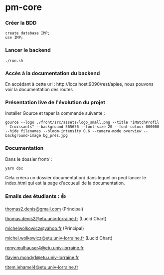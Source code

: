 # pm-core

### Créer la BDD
```
create database IMP;
use IMP;
```

### Lancer le backend
```
./run.sh
```

### Accès à la documentation du backend
En accédant à cette url : http://localhost:9090/rest/apiee, nous pouvons voir la documentation des routes

### Présentation live de l'évolution du projet
Installer Gource et taper la commande suivante :
```
gource --logo ./front/src/assets/logo_small.png --title "iMatchProfil - Croissants" --background 565656 --font-size 20 --font-colour 000000 --hide filenames --bloom-intensity 0.6 --camera-mode overview --background-image bg_pres.jpg
```

### Documentation
Dans le dossier front/ :
```
yarn doc
```
Cela créera un dossier documentation/ dans lequel on peut lancer le index.html qui est la page d'accueuil de la documentation.
 
### Emails des étudiants : :+1:
thomas2.denis@gmail.com (Principal)

thomas.denis2@etu.univ-lorraine.fr (Lucid Chart)

michelwolkowicz@yahoo.fr (Principal)

michel.wolkowicz@etu.univ-lorraine.fr (Lucid Chart)

remy.mulhauser4@etu.univ-lorraine.fr

flavien.mondy1@etu.univ-lorraine.fr

titem.lehamel4@etu.univ-lorraine.fr
